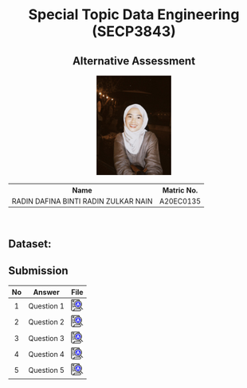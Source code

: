 <h1 align="center">Special Topic Data Engineering (SECP3843)</h1>
<h2 align="center">Alternative Assessment</h2>

<p align="center">
  <img height="200px" src="images/profile.jpeg" />
</p>

<table align="center">
  <tr>
    <th>Name</th>
    <th>Matric No.</th>
  </tr>
  <tr>
    <td>RADIN DAFINA BINTI RADIN ZULKAR NAIN</td>
    <td>A20EC0135</td>
  </tr>
</table>
<br>

## Dataset:

## Submission

| No | Answer | File |
| :-----: | ----- | :------: |
| 1 | Question 1 | <a href="./question1/readme.md"><img src="../../images/answer.png" width="24px" height="24px"></a> |
| 2 | Question 2 | <a href="./question2/readme.md"><img src="../../images/answer.png" width="24px" height="24px"></a> |
| 3 | Question 3 | <a href="./question3/readme.md"><img src="../../images/answer.png" width="24px" height="24px"></a> |
| 4 | Question 4 | <a href="./question4/readme.md"><img src="../../images/answer.png" width="24px" height="24px"></a> |
| 5 | Question 5 | <a href="./question5/readme.md"><img src="../../images/answer.png" width="24px" height="24px"></a> |
